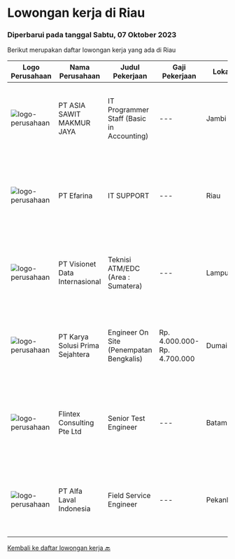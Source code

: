 
  # Lowongan kerja di Riau

  ### Diperbarui pada tanggal Sabtu, 07 Oktober 2023

  Berikut merupakan daftar lowongan kerja yang ada di Riau

  |Logo Perusahaan | Nama Perusahaan | Judul Pekerjaan | Gaji Pekerjaan | Lokasi | Deskripsi | Tanggal diunggah | Pranala |
  | -------------- | --------------- | --------------- | --------- | --------- | -------------- | ------- | ----------- |
  |![logo-perusahaan](https://image-service-cdn.seek.com.au/8c9ad8ac1a3555ef79e89c100defac119719c63a/ee4dce1061f3f616224767ad58cb2fc751b8d2dc)|PT ASIA SAWIT MAKMUR JAYA|IT Programmer Staff (Basic in Accounting)|---|Jambi|IT Programmer Staff (Basic in Accounting)Job Description :- Provide Working Experience as a Financial Accountant- Familiarity with bookkeeping and...|Selasa, 19 September 2023|https://www.jobstreet.co.id/id/job/it-programmer-staff-basic-in-accounting-4474836?token=0~c07e4a2b-0727-4160-9679-81b987c9fa85&sectionRank=1&jobId=jobstreet-id-job-4474836|
|![logo-perusahaan](https://image-service-cdn.seek.com.au/06c7875f28d7f5872a9dbf880a37d66a75390986/ee4dce1061f3f616224767ad58cb2fc751b8d2dc)|PT Efarina|IT SUPPORT|---|Riau|Memastikan semua peralatan komputer berfungsi dengan normal. Memastikan semua peralatan CCTV, Finger Print, Access Door dan peralatan lainya berfungsi...|Jumat, 15 September 2023|https://www.jobstreet.co.id/id/job/it-support-4470986?token=0~c07e4a2b-0727-4160-9679-81b987c9fa85&sectionRank=2&jobId=jobstreet-id-job-4470986|
|![logo-perusahaan](https://image-service-cdn.seek.com.au/84d23b3586ee4efd70ea62878095fcc6b1639e33/ee4dce1061f3f616224767ad58cb2fc751b8d2dc)|PT Visionet Data Internasional|Teknisi ATM/EDC (Area : Sumatera)|---|Lampung|*) Menangani kebutuhan pelanggan di lokasi pelanggan agar terpenuhi SLA yang telah ditentukan.*) Menganalisa problem/case dengan akurat untuk...|Rabu, 13 September 2023|https://www.jobstreet.co.id/id/job/teknisi-atm-edc-area-%3A-sumatera-4467995?token=0~c07e4a2b-0727-4160-9679-81b987c9fa85&sectionRank=3&jobId=jobstreet-id-job-4467995|
|![logo-perusahaan](https://image-service-cdn.seek.com.au/bb0f2c313297f2db3d497466b95d7da85644edc0/ee4dce1061f3f616224767ad58cb2fc751b8d2dc)|PT Karya Solusi Prima Sejahtera|Engineer On Site (Penempatan Bengkalis)|Rp. 4.000.000-Rp. 4.700.000|Dumai|Kualifikasi : Pendidikan minimal D3/S1 Teknik Informatika/Teknik Telekomunikasi Memiliki pengalaman pekerjaan di bidang yang sama minimal 1 tahun...|Kamis, 14 September 2023|https://www.jobstreet.co.id/id/job/engineer-on-site-penempatan-bengkalis-4469327?token=0~c07e4a2b-0727-4160-9679-81b987c9fa85&sectionRank=4&jobId=jobstreet-id-job-4469327|
|![logo-perusahaan](https://i.ibb.co/sqvTCh9/112815900-stock-vector-no-image-available-icon-flat-vector.webp)|Flintex Consulting Pte Ltd|Senior Test Engineer|---|Batam|POSITION SUMMARY:Responsible for working in a group environment in coordination with engineering and manufacturing teams to support new products test...|Kamis, 05 Oktober 2023|https://www.jobstreet.co.id/id/job/senior-test-engineer-1037128142?token=0~c07e4a2b-0727-4160-9679-81b987c9fa85&sectionRank=5&jobId=jobstreet-id-job-1037128142|
|![logo-perusahaan](https://image-service-cdn.seek.com.au/a4ef631a44804810fa84f4c7ed9973f6673d674a/ee4dce1061f3f616224767ad58cb2fc751b8d2dc)|PT Alfa Laval Indonesia|Field Service Engineer|---|Pekanbaru|At Alfa Laval, we always go that extra mile to overcome the toughest challenges. Our driving force is to accelerate success for our customers, people,...|Jumat, 08 September 2023|https://www.jobstreet.co.id/id/job/field-service-engineer-1036893645?token=0~c07e4a2b-0727-4160-9679-81b987c9fa85&sectionRank=6&jobId=jobstreet-id-job-1036893645|


  [Kembali ke daftar lowongan kerja 🔙](../README.md#daftar-lowongan-kerja)
  